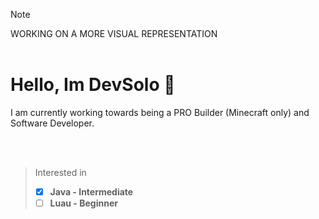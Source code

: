 
> [!NOTE]
WORKING ON A MORE VISUAL REPRESENTATION
<br/>
<br/>

# Hello, Im DevSolo 👋
I am currently working towards being a PRO Builder (Minecraft only) and Software Developer.

<br/>
<br/>

> Interested in
> - [x] **Java - Intermediate**
> - [ ] **Luau - Beginner**
